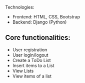 Technologies:
- Frontend: HTML, CSS, Bootstrap
- Backend: Django (Python)

## Core functionalities:

- User registration
- User login/logout
- Create a ToDo List
- Insert items to a List
- View Lists
- View items of a list


